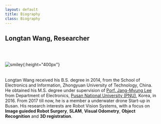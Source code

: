 ```yaml
---
layout: default
title: Biography
class: Biography
---
```



## Longtan Wang, Researcher 
<br><br>
 
![smiley]({{site.baseurl}}/assets/images/photo3.jpg){:height="400px"}  
<br><br>
Longtan Wang received his B.S. degree in 2014, from the School of Electronics and Information, Zhongyuan University of Technology, China. He obtained his M.S. degree under supervision of [Porf. Jang-Myung Lee](http://robotics.pusan.ac.kr/) from Department of Electronics, [Pusan National University (PNU)](http://www.pusan.ac.kr/), Korea, in 2016. From 2017 till now, he is a member a underwater drone Start-up in Busan. His research interests are Robot Vision Systems, with a focus on **Image guieded Robot Surgery**, **SLAM**, **Visual Odometry**, **Object Recognition** and **3D registration**.


